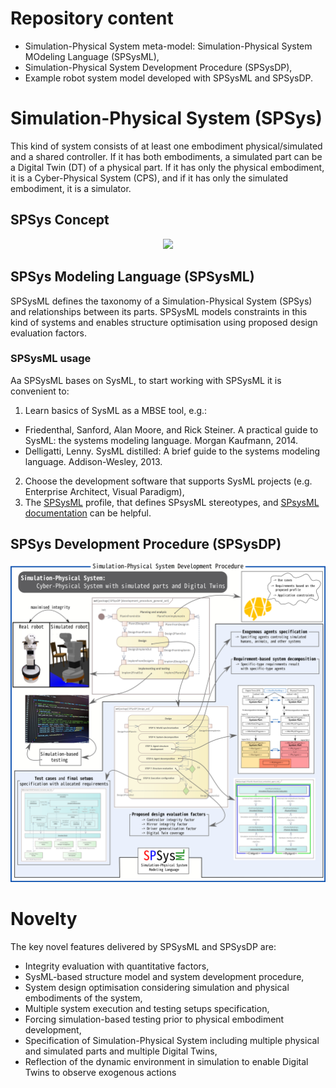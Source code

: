 # Repository content
* Simulation-Physical System meta-model: Simulation-Physical System MOdeling Language (SPSysML), 
* Simulation-Physical System Development Procedure (SPSysDP), 
* Example robot system model developed with SPSysML and SPSysDP.

# Simulation-Physical System (SPSys)
 This kind of system consists of at least one embodiment physical/simulated and a shared controller. If it has both embodiments, a simulated part can be a Digital Twin (DT) of a physical part. If it has only the physical embodiment, it is a Cyber-Physical System (CPS), and if it has only the simulated embodiment, it is a simulator.
 
## SPSys Concept
<p align="center">
<img src="https://user-images.githubusercontent.com/7499883/223860003-b54a8238-6fe2-45c9-9df6-2c7b507df481.png"  width="400">
</p>

## SPSys Modeling Language (SPSysML)
SPSysML defines the taxonomy of a Simulation-Physical System (SPSys) and relationships between its parts. SPSysML models constraints in this kind of systems and enables structure optimisation using proposed design evaluation factors. 

### SPSysML usage
Aa SPSysML bases on SysML, to start working with SPSysML it is convenient to:
1.	Learn basics of SysML as a MBSE tool, e.g.:
* Friedenthal, Sanford, Alan Moore, and Rick Steiner. A practical guide to SysML: the systems modeling language. Morgan Kaufmann, 2014.
* Delligatti, Lenny. SysML distilled: A brief guide to the systems modeling language. Addison-Wesley, 2013.
2.	Choose the development software that supports SysML projects (e.g. Enterprise Architect, Visual Paradigm),
3.	The [SPSysML](spsys-profile.xml) profile, that defines SPsysML stereotypes, and [SPsysML documentation](spsys-doc.pdf) can be helpful.



## SPSys Development Procedure (SPSysDP)
<p align="center">
<img src="https://github.com/RCPRG-ros-pkg/spsysml/raw/main/spsysdp-radmap.png"  width="600">
</p>

# Novelty
The key novel features delivered by SPSysML and SPSysDP are:
* Integrity evaluation with quantitative factors,
* SysML-based structure model and system development procedure,
* System design optimisation considering simulation and physical embodiments of the system,
* Multiple system execution and testing setups specification,
* Forcing simulation-based testing prior to physical embodiment development,
* Specification of Simulation-Physical System including multiple physical and simulated parts and multiple Digital Twins,
* Reflection of the dynamic environment in simulation to enable Digital Twins to observe exogenous actions
